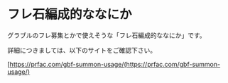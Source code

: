 # フレ石編成的ななにか
グラブルのフレ募集とかで使えそうな「フレ石編成的ななにか」です。

詳細につきましては、以下のサイトをご確認下さい。

[https://prfac.com/gbf-summon-usage/(https://prfac.com/gbf-summon-usage/)
